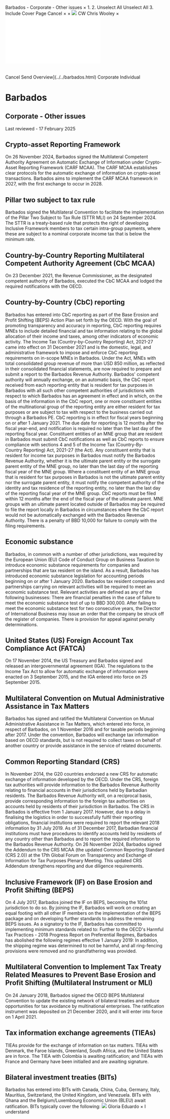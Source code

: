 Barbados - Corporate - Other issues
×
1.
2.
Unselect All
Unselect All
3.
Include Cover Page
Cancel
×
×
![](../../-/media/world-wide-tax-summaries/attachments/global---chris-wooley.ashx%3Frev=ac5e5f3223b34096b1afc2a6009c7320&revision=ac5e5f32-23b3-4096-b1af-c2a6009c7320&hash=859B7ADC84DC2CBEC9760E9E6EE7DE6D0A8BFCDF)
CW
Chris Wooley
×
![](other-issues.html)
######
Cancel
Send
Overview](../../barbados.html)
Corporate
Individual
# Barbados
## Corporate - Other issues
Last reviewed - 17 February 2025
## Crypto-asset Reporting Framework
On 26 November 2024, Barbados signed the Multilateral Competent Authority Agreement on Automatic Exchange of Information under Crypto-Asset Reporting Framework (CARF MCAA).
The CARF MCAA establishes clear protocols for the automatic exchange of information on crypto-asset transactions. Barbados aims to implement the CARF MCAA framework in 2027, with the first exchange to occur in 2028.
## Pillar two subject to tax rule
Barbados signed the Multilateral Convention to facilitate the implementation of the Pillar Two Subject to Tax Rule (STTR MLI) on 24 September 2024. The STTR is a treaty-based rule that protects the right of developing Inclusive Framework members to tax certain intra-group payments, where these are subject to a nominal corporate income tax that is below the minimum rate.
## Country-by-Country Reporting Multilateral Competent Authority Agreement (CbC MCAA)
On 23 December 2021, the Revenue Commissioner, as the designated competent authority of Barbados, executed the CbC MCAA and lodged the required notifications with the OECD.
## Country-by-Country (CbC) reporting
Barbados has entered into CbC reporting as part of the Base Erosion and Profit Shifting (BEPS) Action Plan set forth by the OECD. With the goal of promoting transparency and accuracy in reporting, CbC reporting requires MNEs to include detailed financial and tax information relating to the global allocation of their income and taxes, among other indicators of economic activity.
The Income Tax (Country-by-Country Reporting) Act, 2021-27 came into effect on 31 December 2021 and is the domestic, legal, and administrative framework to impose and enforce CbC reporting requirements on in-scope MNEs in Barbados. Under the Act, MNEs with total consolidated group revenue of more than USD 850 million, as reflected in their consolidated financial statements, are now required to prepare and submit a report to the Barbados Revenue Authority. Barbados' competent authority will annually exchange, on an automatic basis, the CbC report received from each reporting entity that is resident for tax purposes in Barbados with all such other competent authorities of jurisdictions with respect to which Barbados has an agreement in effect and in which, on the basis of the information in the CbC report, one or more constituent entities of the multinational group of the reporting entity are either resident for tax purposes or are subject to tax with respect to the business carried out through a Barbados PE.
CbC reporting is in effect for fiscal years beginning on or after 1 January 2021. The due date for reporting is 12 months after the fiscal year-end, and notification is required no later than the last day of the reporting fiscal year.
Constituent entities of an MNE group that are resident in Barbados must submit CbC notifications as well as CbC reports to ensure compliance with sections 4 and 5 of the Income Tax (Country-By-Country Reporting) Act, 2021-27 (the Act).
Any constituent entity that is resident for income tax purposes in Barbados must notify the Barbados Revenue Authority, whether it is the ultimate parent entity or the surrogate parent entity of the MNE group, no later than the last day of the reporting fiscal year of the MNE group. Where a constituent entity of an MNE group that is resident for tax purposes in Barbados is not the ultimate parent entity nor the surrogate parent entity, it must notify the competent authority of the identity and tax residence of the reporting entity, no later than the last day of the reporting fiscal year of the MNE group.
CbC reports must be filed within 12 months after the end of the fiscal year of the ultimate parent. MNE groups with an ultimate parent located outside of Barbados may be required to file the report locally in Barbados in circumstances where the CbC report would not be automatically exchanged with the Barbados Revenue Authority. There is a penalty of BBD 10,000 for failure to comply with the filing requirements.
## Economic substance
Barbados, in common with a number of other jurisdictions, was required by the European Union (EU) Code of Conduct Group on Business Taxation to introduce economic substance requirements for companies and partnerships that are tax resident on the island. As a result, Barbados has introduced economic substance legislation for accounting periods beginning on or after 1 January 2020. Barbados tax resident companies and partnerships carrying on relevant activities will be required to meet an economic substance test.
Relevant activities are defined as any of the following businesses:
There are financial penalties in the case of failure to meet the economic substance test of up to BBD 300,000. After failing to meet the economic substance test for two consecutive years, the Director of International Business may issue an order that the company be struck off the register of companies. There is provision for appeal against penalty determinations.
## United States (US) Foreign Account Tax Compliance Act (FATCA)
On 17 November 2014, the US Treasury and Barbados signed and released an intergovernmental agreement (IGA). The regulations to the Income Tax Act to allow for automatic exchange of information were enacted on 3 September 2015, and the IGA entered into force on 25 September 2015.
## Multilateral Convention on Mutual Administrative Assistance in Tax Matters
Barbados has signed and ratified the Multilateral Convention on Mutual Administrative Assistance in Tax Matters, which entered into force, in respect of Barbados, on 1 November 2016 and for taxable periods beginning after 2017. Under the convention, Barbados will exchange tax information based on OECD standards, but is not required to collect taxes on behalf of another country or provide assistance in the service of related documents.
## Common Reporting Standard (CRS)
In November 2014, the G20 countries endorsed a new CRS for automatic exchange of information developed by the OECD. Under the CRS, foreign tax authorities will provide information to the Barbados Revenue Authority relating to financial accounts in their jurisdictions held by Barbadian residents. The Barbados Revenue Authority will, on a reciprocal basis, provide corresponding information to the foreign tax authorities on accounts held by residents of their jurisdiction in Barbados.
The CRS in Barbados is effective from 1 January 2017. However, due to a delay in finalising the logistics in order to successfully fulfil their reporting obligations, financial institutions were required to report the relevant 2018 information by 31 July 2019. As of 31 December 2017, Barbadian financial institutions must have procedures to identify accounts held by residents of any country other than Barbados and to report the required information to the Barbados Revenue Authority.
On 26 November 2024, Barbados signed the Addendum to the CRS MCAA (the updated Common Reporting Standard (CRS 2.0)) at the 17th Global Forum on Transparency and Exchange of Information for Tax Purposes Plenary Meeting.
This updated CRS Addendum strengthens reporting and due diligence requirements.
## Inclusive Framework (IF) on Base Erosion and Profit Shifting (BEPS)
On 4 July 2017, Barbados joined the IF on BEPS, becoming the 101st jurisdiction to do so. By joining the IF, Barbados will work on creating an equal footing with all other IF members on the implementation of the BEPS package and on developing further standards to address the remaining BEPS issues. As a signatory to the IF, Barbados has committed to implementing minimum standards related to:
Further to the OECD's Harmful Tax Practices - 2018 Progress Report on Preferential Regimes, Barbados has abolished the following regimes effective 1 January 2019:
In addition, the shipping regime was determined to not be harmful, and all ring-fencing provisions were removed and no grandfathering was provided.
## Multilateral Convention to Implement Tax Treaty Related Measures to Prevent Base Erosion and Profit Shifting (Multilateral Instrument or MLI)
On 24 January 2018, Barbados signed the OECD BEPS Multilateral Convention to update the existing network of bilateral treaties and reduce opportunities for tax avoidance by multinational enterprises. The ratification instrument was deposited on 21 December 2020, and it will enter into force on 1 April 2021.
## Tax information exchange agreements (TIEAs)
TIEAs provide for the exchange of information on tax matters. TIEAs with Denmark, the Faroe Islands, Greenland, South Africa, and the United States are in force. The TIEA with Colombia is awaiting ratification; and TIEAs with France and Germany have been initialled and are awaiting signature.
## Bilateral investment treaties (BITs)
Barbados has entered into BITs with Canada, China, Cuba, Germany, Italy, Mauritius, Switzerland, the United Kingdom, and Venezuela. BITs with Ghana and the Belgium/Luxembourg Economic Union (BLEU) await ratification.
BITs typically cover the following:
![](../../-/media/world-wide-tax-summaries/attachments/barbados---gloria-eduardo.ashx%3Frev=06c00b9babb74325914ddf02bc0c395a&revision=06c00b9b-abb7-4325-914d-df02bc0c395a&hash=DC4345C424581A87DDF42794BAFFDC055E615E13)
Gloria Eduardo
×
I understand